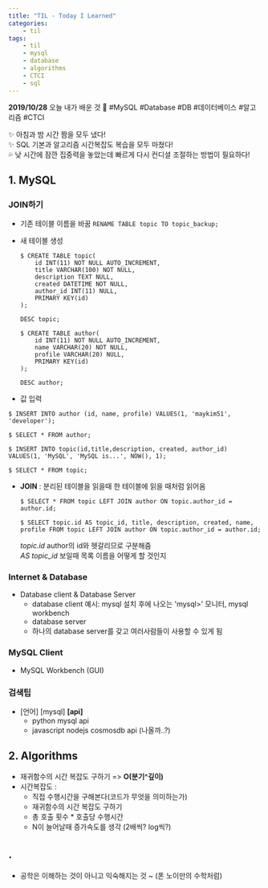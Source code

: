 ```yaml
---
title: "TIL - Today I Learned"
categories: 
    - til
tags:
    - til
    - mysql
    - database
    - algorithms
    - CTCI
    - sql
---
```


**2019/10/28**
오늘 내가 배운 것 🌟
#MySQL #Database #DB #데이터베이스 #알고리즘 #CTCI
  
✨ 아침과 밤 시간 짬을 모두 냈다!  </br>
✨ SQL 기본과 알고리즘 시간복잡도 복습을 모두 마쳤다!  </br>
💦 낮 시간에 잠깐 집중력을 놓았는데 빠르게 다시 컨디셜 조절하는 방법이 필요하다!  </br>


## 1. MySQL
### JOIN하기
* 기존 테이블 이름을 바꿈
    ```RENAME TABLE topic TO topic_backup;```

* 새 테이블 생성
    ```
    $ CREATE TABLE topic(
        id INT(11) NOT NULL AUTO_INCREMENT,
        title VARCHAR(100) NOT NULL,
        description TEXT NULL,
        created DATETIME NOT NULL,
        author_id INT(11) NULL,
        PRIMARY KEY(id)
    );
    
    DESC topic;
    ```

    ```
    $ CREATE TABLE author(
        id INT(11) NOT NULL AUTO_INCREMENT,
        name VARCHAR(20) NOT NULL,
        profile VARCHAR(20) NULL,
        PRIMARY KEY(id)
    );
    
    DESC author;
    ```
  
* 값 입력
```
$ INSERT INTO author (id, name, profile) VALUES(1, 'maykim51', 'developer');

$ SELECT * FROM author;

$ INSERT INTO topic(id,title,description, created, author_id) VALUES(1, 'MySQL', 'MySQL is...', NOW(), 1);

$ SELECT * FROM topic;
```

* **JOIN** : 분리된 테이블을 읽을때 한 테이블에 읽을 때처럼 읽어옴
     ```
     $ SELECT * FROM topic LEFT JOIN author ON topic.author_id = author.id;
     ```
     ```
     $ SELECT topic.id AS topic_id, title, description, created, name, profile FROM topic LEFT JOIN author ON topic.author_id = author.id;
     ```
     *topic.id* author의 id와 헷갈리므로 구분해줌  </br>
     *AS topic_id* 보일때 목록 이름을 어떻게 할 것인지


### Internet & Database
* Database client & Database Server
    * database client 예시: mysql 설치 후에 나오는 'mysql>' 모니터, mysql workbench
    * database server
    - 하나의 database server를 갖고 여러사람들이 사용할 수 있게 됨


### MySQL Client
* MySQL Workbench (GUI)


### 검색팁
* [언어] [mysql] **[api]**
    * python mysql api
    * javascript nodejs cosmosdb api (나올까..?)


## 2. Algorithms
* 재귀함수의 시간 복잡도 구하기 => **O(분기^깊이)**
* 시간복잡도 : 
    * 직접 수행시간을 구해본다(코드가 무엇을 의미하는가)
    * 재귀함수의 시간 복잡도 구하기
    *  총 호출 횟수 * 호출당 수행시간
    * N이 늘어날때 증가속도를 생각 (2배씩? log씩?)



## . 　   
* 공학은 이해하는 것이 아니고 익숙해지는 것 ~ (폰 노이만의 수학처럼)

